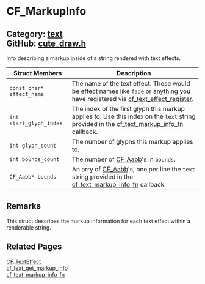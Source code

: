 [](../header.md ':include')

# CF_MarkupInfo

Category: [text](/api_reference?id=text)  
GitHub: [cute_draw.h](https://github.com/RandyGaul/cute_framework/blob/master/include/cute_draw.h)  
---

Info describing a markup inside of a string rendered with text effects.

Struct Members | Description
--- | ---
`const char* effect_name` | The name of the text effect. These would be effect names like `fade` or anything you have registered via [cf_text_effect_register](/text/cf_text_effect_register.md).
`int start_glyph_index` | The index of the first glyph this markup applies to. Use this index on the `text` string provided in the [cf_text_markup_info_fn](/text/cf_text_markup_info_fn.md) callback.
`int glyph_count` | The number of glyphs this markup applies to.
`int bounds_count` | The number of [CF_Aabb](/math/cf_aabb.md)'s in `bounds`.
`CF_Aabb* bounds` | An arry of [CF_Aabb](/math/cf_aabb.md)'s, one per line the `text` string provided in the [cf_text_markup_info_fn](/text/cf_text_markup_info_fn.md) callback.

## Remarks

This struct describes the markup information for each text effect within a renderable string.

## Related Pages

[CF_TextEffect](/text/cf_texteffect.md)  
[cf_text_get_markup_info](/text/cf_text_get_markup_info.md)  
[cf_text_markup_info_fn](/text/cf_text_markup_info_fn.md)  
